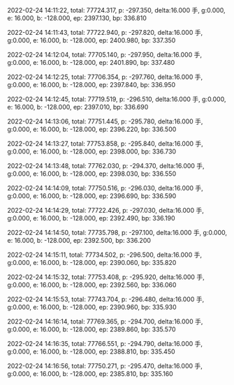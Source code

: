 2022-02-24 14:11:22, total: 77724.317, p: -297.350, delta:16.000 手, g:0.000, e: 16.000, b: -128.000, ep: 2397.130, bp: 336.810

2022-02-24 14:11:43, total: 77722.940, p: -297.820, delta:16.000 手, g:0.000, e: 16.000, b: -128.000, ep: 2400.980, bp: 337.350

2022-02-24 14:12:04, total: 77705.140, p: -297.950, delta:16.000 手, g:0.000, e: 16.000, b: -128.000, ep: 2401.890, bp: 337.480

2022-02-24 14:12:25, total: 77706.354, p: -297.760, delta:16.000 手, g:0.000, e: 16.000, b: -128.000, ep: 2397.840, bp: 336.950

2022-02-24 14:12:45, total: 77719.519, p: -296.510, delta:16.000 手, g:0.000, e: 16.000, b: -128.000, ep: 2397.010, bp: 336.690

2022-02-24 14:13:06, total: 77751.445, p: -295.780, delta:16.000 手, g:0.000, e: 16.000, b: -128.000, ep: 2396.220, bp: 336.500

2022-02-24 14:13:27, total: 77753.858, p: -295.840, delta:16.000 手, g:0.000, e: 16.000, b: -128.000, ep: 2398.000, bp: 336.730

2022-02-24 14:13:48, total: 77762.030, p: -294.370, delta:16.000 手, g:0.000, e: 16.000, b: -128.000, ep: 2398.030, bp: 336.550

2022-02-24 14:14:09, total: 77750.516, p: -296.030, delta:16.000 手, g:0.000, e: 16.000, b: -128.000, ep: 2396.690, bp: 336.590

2022-02-24 14:14:29, total: 77722.426, p: -297.030, delta:16.000 手, g:0.000, e: 16.000, b: -128.000, ep: 2392.490, bp: 336.190

2022-02-24 14:14:50, total: 77735.798, p: -297.100, delta:16.000 手, g:0.000, e: 16.000, b: -128.000, ep: 2392.500, bp: 336.200

2022-02-24 14:15:11, total: 77734.502, p: -296.500, delta:16.000 手, g:0.000, e: 16.000, b: -128.000, ep: 2390.060, bp: 335.820

2022-02-24 14:15:32, total: 77753.408, p: -295.920, delta:16.000 手, g:0.000, e: 16.000, b: -128.000, ep: 2392.560, bp: 336.060

2022-02-24 14:15:53, total: 77743.704, p: -296.480, delta:16.000 手, g:0.000, e: 16.000, b: -128.000, ep: 2390.960, bp: 335.930

2022-02-24 14:16:14, total: 77769.365, p: -294.700, delta:16.000 手, g:0.000, e: 16.000, b: -128.000, ep: 2389.860, bp: 335.570

2022-02-24 14:16:35, total: 77766.551, p: -294.790, delta:16.000 手, g:0.000, e: 16.000, b: -128.000, ep: 2388.810, bp: 335.450

2022-02-24 14:16:56, total: 77750.271, p: -295.470, delta:16.000 手, g:0.000, e: 16.000, b: -128.000, ep: 2385.810, bp: 335.160